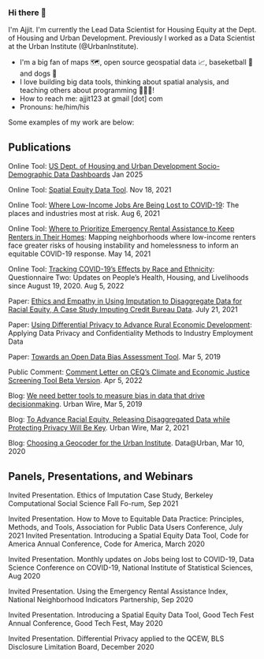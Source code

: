 ### Hi there 👋

I'm Ajjit. I'm currently the Lead Data Scientist for Housing Equity at the Dept. of Housing and Urban Development. Previously I worked as a Data Scientist at the Urban Institute (@UrbanInstitute). 

- I'm a big fan of maps 🗺️, open source geospatial data 📈, baseketball 🏀 and dogs 🐶
- I love building big data tools, thinking about spatial analysis, and teaching others about programming 👨🏾‍💻!
- How to reach me: ajjit123 at gmail [dot] com
- Pronouns: he/him/his

Some examples of my work are below:

## Publications
Online Tool: [US Dept. of Housing and Urban Development Socio-Demographic Data Dashboards](https://data.huduser.gov/dashboard/) Jan 2025

Online Tool: [Spatial Equity Data Tool](https://apps.urban.org/features/equity-data-tool/). Nov 18, 2021

Online Tool: [Where Low-Income Jobs Are Being Lost to COVID-19](https://www.urban.org/features/where-low-income-jobs-are-being-lost-covid-19): The places and industries most at risk. Aug 6, 2021

Online Tool: [Where to Prioritize Emergency Rental Assistance to Keep Renters in Their Homes](https://www.urban.org/features/where-prioritize-emergency-rental-assistance-keep-renters-their-homes): Mapping neighborhoods where low-income renters face greater risks of housing instability and homelessness to inform an equitable COVID-19 response.  May 14, 2021

Online Tool: [Tracking COVID-19’s Effects by Race and Ethnicity](https://www.urban.org/features/tracking-covid-19s-effects-race-and-ethnicity-questionnaire-two): Questionnaire Two: Updates on People’s Health, Housing, and Livelihoods since August 19, 2020. Aug 5, 2022

Paper: [Ethics and Empathy in Using Imputation to Disaggregate Data for Racial Equity, A Case Study Imputing Credit Bureau Data](https://www.urban.org/research/publication/ethics-and-empathy-using-imputation-disaggregate-data-racial-equity-case-study-imputing-credit-bureau-data). July 21, 2021

Paper: [Using Differential Privacy to Advance Rural Economic Development](https://www.urban.org/research/publication/using-differential-privacy-advance-rural-economic-development): Applying Data Privacy and Confidentiality Methods to Industry Employment Data

Paper: [Towards an Open Data Bias Assessment Tool](https://www.urban.org/research/publication/toward-open-data-bias-assessment-tool). Mar 5, 2019

Public Comment: [Comment Letter on CEQ’s Climate and Economic Justice Screening Tool Beta Version](https://www.urban.org/research/publication/comment-letter-ceqs-climate-and-economic-justice-screening-tool-beta-version). Apr 5, 2022

Blog: [We need better tools to measure bias in data that drive decisionmaking](https://www.urban.org/urban-wire/we-need-better-tools-measure-bias-data-drive-decisionmaking). Urban Wire, Mar 5, 2019

Blog: [To Advance Racial Equity, Releasing Disaggregated Data while Protecting Privacy Will Be Key](https://www.urban.org/urban-wire/advance-racial-equity-releasing-disaggregated-data-while-protecting-privacy-will-be-key). Urban Wire, Mar 2, 2021

Blog: [Choosing a Geocoder for the Urban Institute](https://urban-institute.medium.com/choosing-a-geocoder-for-the-urban-institute-86192f656c5f#:~:text=Ultimately%2C%20the%20most%20cost%2Defficient,that%20could%20meet%20your%20needs.). Data@Urban, Mar 10, 2020

## Panels, Presentations, and Webinars

Invited Presentation. Ethics of Imputation Case Study, Berkeley Computational Social Science Fall Fo-rum, Sep 2021

Invited Presentation. How to Move to Equitable Data Practice: Principles, Methods, and Tools, Association for Public Data Users Conference, July 2021
Invited Presentation. Introducing a Spatial Equity Data Tool, Code for America Annual Conference, Code for America, March 2020

Invited Presentation. Monthly updates on Jobs being lost to COVID-19, Data Science Conference on COVID-19, National Institute of Statistical Sciences, Aug 2020

Invited Presentation. Using the Emergency Rental Assistance Index, National Neighborhood Indicators Partnership, Sep 2020

Invited Presentation. Introducing a Spatial Equity Data Tool, Good Tech Fest Annual Conference, Good Tech Fest, May 2020

Invited Presentation.  Differential Privacy applied to the QCEW, BLS Disclosure Limitation Board, December 2020 
